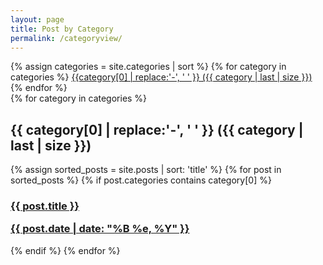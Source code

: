 ```yaml
---
layout: page
title: Post by Category
permalink: /categoryview/
---
```


<div>
    {% assign categories = site.categories | sort %}
    {% for category in categories %}
        <span class="site-tag">
            <a href="#{{category | first | slugify }}">
                {{category[0] | replace:'-', ' ' }} ({{ category | last | size }})
            </a>
        </span>
    {% endfor %}
</div>

<div id="index">
    {% for category in categories %}
        <a name="{{ category[0] }}"></a>
        <h2>{{ category[0] | replace:'-', ' ' }} ({{ category | last | size }})</h2>
        {% assign sorted_posts = site.posts | sort: 'title' %}
        {% for post in sorted_posts %}
            {% if post.categories contains category[0] %}
                <h3>
                    <a href="{{ site.url }}{{ site.baseurl }}{{ post.url }}" title="{{ post.title }}">
                        {{ post.title }} <p class="date">{{ post.date |  date: "%B %e, %Y" }}</p>
                    </a>
                </h3>
            {% endif %}
        {% endfor %}
</div>